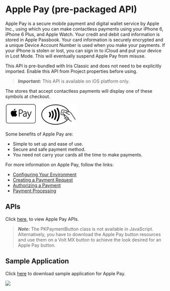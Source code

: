                             

Apple Pay (pre-packaged API)
============================

Apple Pay is a secure mobile payment and digital wallet service by Apple Inc., using which you can make contactless payments using your iPhone 6, iPhone 6 Plus, and Apple Watch. Your credit and debit card information is stored in Apple Passbook. Your card information is securely encrypted and a unique Device Account Number is used when you make your payments. If your iPhone is stolen or lost, you can sign in to iCloud and put your device in Lost Mode. This will eventually suspend Apple Pay from misuse.

This API is pre-bundled with Iris Classic and does not need to be explicitly imported. Enable this API from Project properties before using.

> **_Important:_** This API is available on iOS platform only.

The stores that accept contactless payments will display one of these symbols at checkout.

![](resources/images/applepaylogo.png)

Some benefits of Apple Pay are:

*   Simple to set up and ease of use.
*   Secure and safe payment method.
*   You need not carry your cards all the time to make payments.

For more information on Apple Pay, follow the links:

*   [Configuring Your Environment](https://developer.apple.com/library/ios/ApplePay_Guide/Configuration.md#//apple_ref/doc/uid/TP40014764-CH2-SW1)
*   [Creating a Payment Request](https://developer.apple.com/library/ios/ApplePay_Guide/CreateRequest.md#//apple_ref/doc/uid/TP40014764-CH3-SW2)
*   [Authorizing a Payment](https://developer.apple.com/library/ios/ApplePay_Guide/Authorization.md#//apple_ref/doc/uid/TP40014764-CH4-SW3)
*   [Payment Processing](https://developer.apple.com/library/ios/ApplePay_Guide/ProcessPayment.md#//apple_ref/doc/uid/TP40014764-CH5-SW4)

APIs
----

Click [here](http://docs.voltmx.com/7_0_PDFs/iosdocs/index.html#!/api/PKObject), to view Apple Pay APIs.

> **_Note:_** The PKPaymentButton class is not available in JavaScript. Alternatively, you have to download the Apple Pay button resources and use them on a Volt MX button to achieve the look desired for an Apple Pay button.

Sample Application
------------------

Click [here](https://github.com/voltmx/SampleApplePay) to download sample application for Apple Pay.

![](resources/prettify/onload.png)
